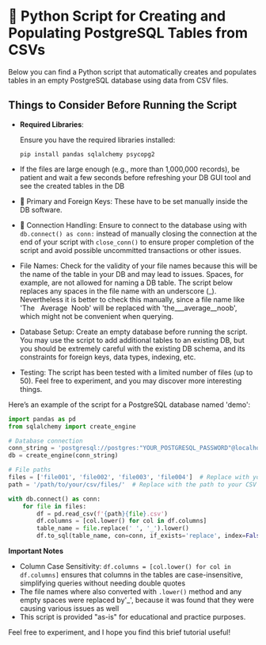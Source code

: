 # 🐍 Python Script for Creating and Populating PostgreSQL Tables from CSVs

Below you can find a Python script that automatically creates and populates tables in an empty PostgreSQL database using data from CSV files.

## Things to Consider Before Running the Script

- **Required Libraries**:

  Ensure you have the required libraries installed:
  ```
  pip install pandas sqlalchemy psycopg2
  ```
- If  the files are large enough (e.g., more than 1,000,000 records), be patient and wait a few seconds before refreshing your DB GUI tool and see the created tables in the DB

- 🔑 Primary and Foreign Keys: These have to be set manually inside the DB software.

- 🔗 Connection Handling: Ensure to connect to the database using with `db.connect() as conn:` instead of manually closing the connection at the end of your script with `close_conn()` to ensure proper completion of the
  script and avoid possible uncommitted transactions or other issues.

- File Names: Check for the validity of your file names because this will be the name of the table in your DB and may lead to issues. Spaces, for example, are not allowed for naming a DB table. The script below replaces
  any spaces in the file name with an underscore (_). Nevertheless it is better to check this manually, since a file name like 'The&nbsp;&nbsp;&nbsp;Average&nbsp;&nbsp;Noob' will be replaced with 'the___average__noob', which might not be convenient when querying.

- Database Setup: Create an empty database before running the script. You may use the script to add additional tables to an existing DB, but you should be extremely careful with the existing DB schema, and its constraints for foreign keys, data types, indexing, etc. 

- Testing: The script has been tested with a limited number of files (up to 50). Feel free to experiment, and you may discover more interesting things.

Here’s an example of the script for a PostgreSQL database named 'demo':
```python
import pandas as pd
from sqlalchemy import create_engine

# Database connection
conn_string = 'postgresql://postgres:"YOUR_POSTGRESQL_PASSWORD"@localhost/demo'
db = create_engine(conn_string)

# File paths
files = ['file001', 'file002', 'file003', 'file004']  # Replace with your CSV file names
path = '/path/to/your/csv/files/'  # Replace with the path to your CSV files

with db.connect() as conn: 
    for file in files: 
        df = pd.read_csv(f'{path}{file}.csv')
        df.columns = [col.lower() for col in df.columns]
        table_name = file.replace(' ', '_').lower()
        df.to_sql(table_name, con=conn, if_exists='replace', index=False)
```
**Important Notes**
- Column Case Sensitivity: `df.columns = [col.lower() for col in df.columns]` ensures that columns in the tables are case-insensitive, simplifying queries without needing double quotes
- The file names where also converted with `.lower()` method and any empty spaces were replaced by'_', because it was found that they were causing various issues as well
- This script is provided "as-is" for educational and practice purposes.

Feel free to experiment, and I hope you find this brief tutorial useful!
